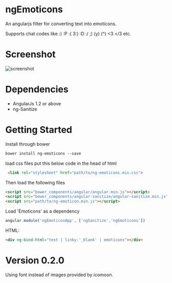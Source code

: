 ngEmoticons
===========

An angularjs filter for converting text into emoticons.

Supports chat codes like :) :P :( 3:) :D :/ ;)  (y) (^) <3 </3 etc.

Screenshot
==========
![screenshot](https://raw.github.com/ritz078/ngEmoticons/master/demo/screen.png)

Dependencies
============
+ AngularJs 1.2 or above
+ ng-Sanitize

Getting Started
===============
Install through bower
```html
bower install ng-emoticons --save
```
load css files
put this below code in the head of html
```html
 <link rel="stylesheet" href="path/to/ng-emoticons.min.css">
```

 Then load the following files
```html
<script src="bower_components/angular/angular.min.js"></script>
<script src="bower_components/angular-sanitize/angular-sanitize.min.js"></script>
<script src="path/to/ng-emoticon.min.js"></script>
```

Load 'Emoticons' as a dependency
```javascript
angular.module('ngEmoticonApp', ['ngSanitize','ngEmoticons'])
```

HTML:
```html
<div ng-bind-html="text | linky:'_blank' | emoticons"></div>
```

Version 0.2.0
=============
Using font instead of images provided by icomoon.




